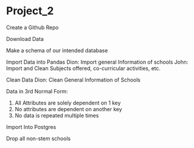 # Project_2

Create a Github Repo

Download Data

Make a schema of our intended database

Import Data into Pandas
	Dion: Import general Information of schools
	John: Import and Clean Subjects offered, co-curricular activities, etc.
	
Clean Data
	Dion: Clean General Information of Schools


Data in 3rd Normal Form:
  1) All Attributes are solely dependent on 1 key
  2) No attributes are dependent on another key
  3) No data is repeated multiple times

Import Into Postgres

Drop all non-stem schools





